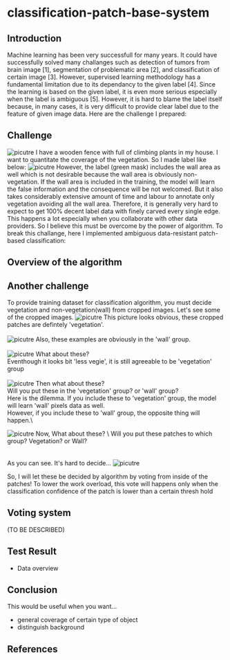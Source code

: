 # classification-patch-base-system

## Introduction
Machine learning has been very successfull for many years. It could have successfully solved many challanges such as detection of tumors from brain image [1], segmentation of problematic area [2], and classification of certain image [3]. However, supervised learning methodology has a fundamental limitation due to its dependancy to the given label [4]. Since the learning is based on the given label, it is even more serious especially when the label is ambiguous [5]. However, it is hard to blame the label itself because, in many cases, it is very difficult to provide clear label due to the feature of given image data. Here are the challenge I prepared:

## Challenge

![picutre](https://github.com/boguss1225/classification-patch-base/blob/main/screenshot/original_img.png)
I have a wooden fence with full of climbing plants in my house. I want to quantitate the coverage of the vegetation. So I made label like below:
![picutre](https://github.com/boguss1225/classification-patch-base/blob/main/screenshot/lable_img.png)
However, the label (green mask) includes the wall area as well which is not desirable because the wall area is obviously non-vegetation. If the wall area is included in the training, the model will learn the false information and the consequence will be not welcomed. But it also takes considerably extensive amount of time and labour to annotate only vegetation avoiding all the wall area. Therefore, it is generally very hard to expect to get 100% decent label data with finely carved every single edge. This happens a lot especially when you collaborate with other data providers. So I believe this must be overcome by the power of algorithm. To break this challange, here I implemented ambiguous data-resistant patch-based classification:

## Overview of the algorithm

## Another challenge
To provide training dataset for classification algorithm, you must decide vegetation and non-vegetation(wall) from cropped images. Let's see some of the cropped images.
![picutre](https://github.com/boguss1225/classification-patch-base/blob/main/screenshot/type1.png)
This picture looks obvious, these cropped patches are defintely 'vegetation'. \
\
![picutre](https://github.com/boguss1225/classification-patch-base/blob/main/screenshot/background.png)
Also, these examples are obviously in the 'wall' group. \
\
![picutre](https://github.com/boguss1225/classification-patch-base/blob/main/screenshot/type2.png)
What about these? \
Eventhough it looks bit 'less vegie', it is still agreeable to be 'vegetation' group \
\
![picutre](https://github.com/boguss1225/classification-patch-base/blob/main/screenshot/type3.png)
Then what about these? \
Will you put these in the 'vegetation' group? or 'wall' group? \
Here is the dilemma. If you include these to 'vegetation' group, the model will learn 'wall' pixels data as well.\
However, if you include these to 'wall' group, the opposite thing will happen.\

![picutre](https://github.com/boguss1225/classification-patch-base/blob/main/screenshot/type4.png)
Now, What about these? \ 
Will you put these patches to which group? Vegetation? or Wall? \
\
\
As you can see. It's hard to decide...
![picutre](https://github.com/boguss1225/classification-patch-base/blob/main/screenshot/meme.png)

So, I will let these be decided by algorithm by voting from inside of the patches!
To lower the work overload, this vote will happens only when the classification confidence of the patch is lower than a certain thresh hold

## Voting system 
(TO BE DESCRIBED)

## Test Result
* Data overview

## Conclusion
This would be useful when you want...
* general coverage of certain type of object
* distinguish background

## References
